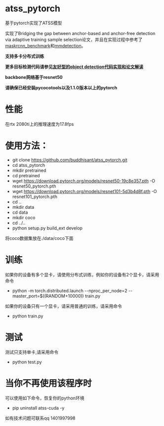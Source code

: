 # atss_pytorch
基于pytorch实现了ATSS模型

实现了Bridging the gap between anchor-based and anchor-free detection via adaptive training sample selection论文，并且在实现过程中参考了[maskrcnn_benchmark](https://github.com/facebookresearch/maskrcnn-benchmark)和[mmdetection](https://github.com/open-mmlab/mmdetection)。

**支持多卡分布式训练**

**更多目标检测代码请参见[友好型的object detection代码实现和论文解读](https://blog.csdn.net/gongyi_yf/article/details/109660890)**

**backbone网络基于resnet50**

**请确保已经安装pycocotools以及1.1.0版本以上的pytorch**

# 性能
在rtx 2080ti上的推理速度为17.8fps

# 使用方法：
- git clone https://github.com/buddhisant/atss_pytorch.git
- cd atss_pytorch
- mkdir pretrained
- cd pretrained
- wget https://download.pytorch.org/models/resnet50-19c8e357.pth -O resnet50_pytorch.pth
- wget https://download.pytorch.org/models/resnet101-5d3b4d8f.pth -O resnet101_pytorch.pth
- cd ..
- mkdir data
- cd data
- mkdir coco
- cd ../..
- python setup.py build_ext develop

将coco数据集放在./data/coco下面

# 训练
如果你的设备有多个显卡，请使用分布式训练，例如你的设备有2个显卡，请采用命令
- python -m torch.distributed.launch --nproc_per_node=2 --master_port=$((RANDOM+10000)) train.py

如果你的设备只有一个显卡，请采用普通的训练，请采用命令
- python train.py

# 测试
测试只支持单卡,请采用命令
- python test.py

# 当你不再使用该程序时
可以使用如下命令，恢复你的python环境
- pip uninstall atss-cuda -y

如有技术问题可联系qq 1401997998
